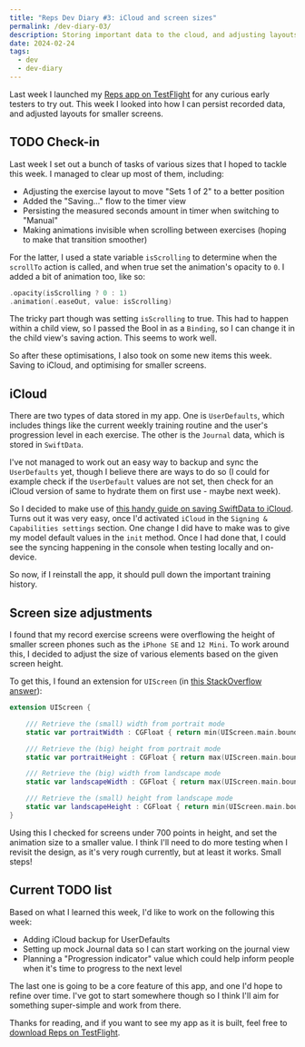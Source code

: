 ```yaml
---
title: "Reps Dev Diary #3: iCloud and screen sizes"
permalink: /dev-diary-03/
description: Storing important data to the cloud, and adjusting layouts based on screen sizes
date: 2024-02-24
tags:
  - dev
  - dev-diary
---
```


Last week I launched my [Reps app on TestFlight](https://testflight.apple.com/join/Keq4Mca2) for any curious early testers to try out. This week I looked into how I can persist recorded data, and adjusted layouts for smaller screens.

## TODO Check-in

Last week I set out a bunch of tasks of various sizes that I hoped to tackle this week. I managed to clear up most of them, including:

- Adjusting the exercise layout to move "Sets 1 of 2" to a better position
- Added the "Saving..." flow to the timer view
- Persisting the measured seconds amount in timer when switching to "Manual"
- Making animations invisible when scrolling between exercises (hoping to make that transition smoother)

For the latter, I used a state variable `isScrolling` to determine when the `scrollTo` action is called, and when true set the animation's opacity to `0`. I added a bit of animation too, like so:

```swift
.opacity(isScrolling ? 0 : 1)
.animation(.easeOut, value: isScrolling)
```

The tricky part though was setting `isScrolling` to true. This had to happen within a child view, so I passed the Bool in as a `Binding`, so I can change it in the child view's saving action. This seems to work well.

So after these optimisations, I also took on some new items this week. Saving to iCloud, and optimising for smaller screens.

## iCloud

There are two types of data stored in my app. One is `UserDefaults`, which includes things like the current weekly training routine and the user's progression level in each exercise. The other is the `Journal` data, which is stored in `SwiftData`.

I've not managed to work out an easy way to backup and sync the `UserDefaults` yet, though I believe there are ways to do so (I could for example check if the `UserDefault` values are not set, then check for an iCloud version of same to hydrate them on first use - maybe next week).

So I decided to make use of [this handy guide on saving SwiftData to iCloud](https://www.hackingwithswift.com/quick-start/swiftdata/how-to-sync-swiftdata-with-icloud). Turns out it was very easy, once I'd activated `iCloud` in the `Signing & Capabilities settings` section. One change I did have to make was to give my model default values in the `init` method. Once I had done that, I could see the syncing happening in the console when testing locally and on-device.

So now, if I reinstall the app, it should pull down the important training history.

## Screen size adjustments

I found that my record exercise screens were overflowing the height of smaller screen phones such as the `iPhone SE` and `12 Mini`. To work around this, I decided to adjust the size of various elements based on the given screen height.

To get this, I found an extension for `UIScreen` (in [this StackOverflow answer](https://stackoverflow.com/a/58321449)):

```swift
extension UIScreen {

    /// Retrieve the (small) width from portrait mode
    static var portraitWidth : CGFloat { return min(UIScreen.main.bounds.width, UIScreen.main.bounds.size.height) }

    /// Retrieve the (big) height from portrait mode
    static var portraitHeight : CGFloat { return max(UIScreen.main.bounds.size.width, UIScreen.main.bounds.size.height)  }

    /// Retrieve the (big) width from landscape mode
    static var landscapeWidth : CGFloat { return max(UIScreen.main.bounds.size.width, UIScreen.main.bounds.size.height) }

    /// Retrieve the (small) height from landscape mode
    static var landscapeHeight : CGFloat { return min(UIScreen.main.bounds.size.width, UIScreen.main.bounds.size.height) }
}
```

Using this I checked for screens under 700 points in height, and set the animation size to a smaller value. I think I'll need to do more testing when I revisit the design, as it's very rough currently, but at least it works. Small steps!

## Current TODO list

Based on what I learned this week, I'd like to work on the following this week:

- Adding iCloud backup for UserDefaults
- Setting up mock Journal data so I can start working on the journal view
- Planning a "Progression indicator" value which could help inform people when it's time to progress to the next level

The last one is going to be a core feature of this app, and one I'd hope to refine over time. I've got to start somewhere though so I think I'll aim for something super-simple and work from there.

Thanks for reading, and if you want to see my app as it is built, feel free to [download Reps on TestFlight](https://testflight.apple.com/join/Keq4Mca2).
